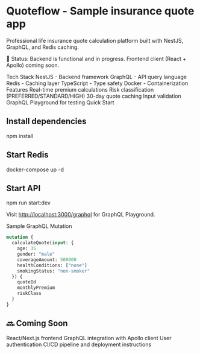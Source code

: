 # Quoteflow - Sample insurance quote app

Professional life insurance quote calculation platform built with NestJS, GraphQL, and Redis caching.

🚧 Status: Backend is functional and in progress. Frontend client (React + Apollo) coming soon.

Tech Stack
NestJS - Backend framework
GraphQL - API query language
Redis - Caching layer
TypeScript - Type safety
Docker - Containerization
Features
Real-time premium calculations
Risk classification (PREFERRED/STANDARD/HIGH)
30-day quote caching
Input validation
GraphQL Playground for testing
Quick Start

## Install dependencies

npm install

## Start Redis

docker-compose up -d

## Start API

npm run start:dev

Visit <http://localhost:3000/graphql> for GraphQL Playground.

Sample GraphQL Mutation

```graphql
mutation {
  calculateQuote(input: {
    age: 35
    gender: "male"
    coverageAmount: 500000
    healthConditions: ["none"]
    smokingStatus: "non-smoker"
  }) {
    quoteId
    monthlyPremium
    riskClass
  }
}
```

## 🔜 Coming Soon

React/Next.js frontend
GraphQL integration with Apollo client
User authentication
CI/CD pipeline and deployment instructions
